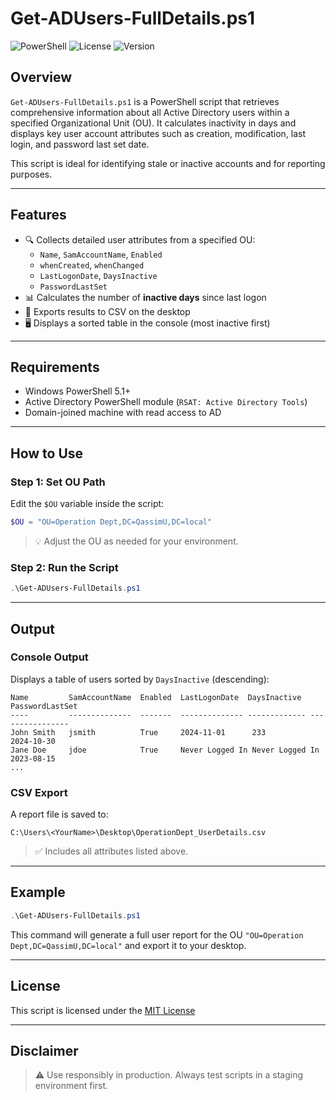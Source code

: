 
# Get-ADUsers-FullDetails.ps1

![PowerShell](https://img.shields.io/badge/powershell-5.1%2B-blue.svg)
![License](https://img.shields.io/badge/license-MIT-green.svg)
![Version](https://img.shields.io/badge/version-1.0-blue.svg)

## Overview

`Get-ADUsers-FullDetails.ps1` is a PowerShell script that retrieves comprehensive information about all Active Directory users within a specified Organizational Unit (OU). It calculates inactivity in days and displays key user account attributes such as creation, modification, last login, and password last set date.

This script is ideal for identifying stale or inactive accounts and for reporting purposes.

---

## Features

- 🔍 Collects detailed user attributes from a specified OU:
  - `Name`, `SamAccountName`, `Enabled`
  - `whenCreated`, `whenChanged`
  - `LastLogonDate`, `DaysInactive`
  - `PasswordLastSet`
- 📊 Calculates the number of **inactive days** since last logon
- 📁 Exports results to CSV on the desktop
- 🖥 Displays a sorted table in the console (most inactive first)

---

## Requirements

- Windows PowerShell 5.1+
- Active Directory PowerShell module (`RSAT: Active Directory Tools`)
- Domain-joined machine with read access to AD

---

## How to Use

### Step 1: Set OU Path

Edit the `$OU` variable inside the script:

```powershell
$OU = "OU=Operation Dept,DC=QassimU,DC=local"
````

> 💡 Adjust the OU as needed for your environment.

### Step 2: Run the Script

```powershell
.\Get-ADUsers-FullDetails.ps1
```

---

## Output

### Console Output

Displays a table of users sorted by `DaysInactive` (descending):

```
Name         SamAccountName  Enabled  LastLogonDate  DaysInactive  PasswordLastSet
----         --------------  -------  -------------- ------------- ----------------
John Smith   jsmith          True     2024-11-01      233           2024-10-30
Jane Doe     jdoe            True     Never Logged In Never Logged In 2023-08-15
...
```

### CSV Export

A report file is saved to:

```
C:\Users\<YourName>\Desktop\OperationDept_UserDetails.csv
```

> ✅ Includes all attributes listed above.

---

## Example

```powershell
.\Get-ADUsers-FullDetails.ps1
```

This command will generate a full user report for the OU `"OU=Operation Dept,DC=QassimU,DC=local"` and export it to your desktop.

---

## License

This script is licensed under the [MIT License](https://opensource.org/licenses/MIT)

---

## Disclaimer

> ⚠️ Use responsibly in production. Always test scripts in a staging environment first.